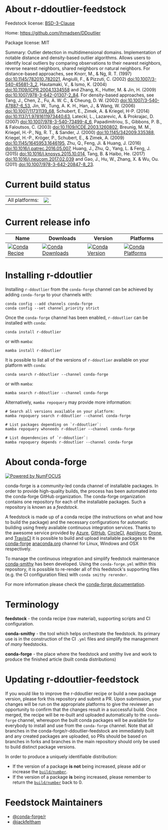About r-ddoutlier-feedstock
===========================

Feedstock license: [BSD-3-Clause](https://github.com/conda-forge/r-ddoutlier-feedstock/blob/main/LICENSE.txt)

Home: https://github.com/jhmadsen/DDoutlier

Package license: MIT

Summary: Outlier detection in multidimensional domains. Implementation of notable distance and density-based outlier algorithms. Allows users to identify local outliers by comparing observations to their nearest neighbors, reverse nearest neighbors, shared neighbors or natural neighbors. For distance-based approaches, see Knorr, M., & Ng, R. T. (1997) <doi:10.1145/782010.782021>, Angiulli, F., & Pizzuti, C. (2002) <doi:10.1007/3-540-45681-3_2>, Hautamaki, V., & Ismo, K. (2004) <doi:10.1109/ICPR.2004.1334558> and Zhang, K., Hutter, M. & Jin, H. (2009) <doi:10.1007/978-3-642-01307-2_84>. For density-based approaches, see Tang, J., Chen, Z., Fu, A. W. C., & Cheung, D. W. (2002) <doi:10.1007/3-540-47887-6_53>, Jin, W., Tung, A. K. H., Han, J., & Wang, W. (2006) <doi:10.1007/11731139_68>, Schubert, E., Zimek, A. & Kriegel, H-P. (2014) <doi:10.1137/1.9781611973440.63>, Latecki, L., Lazarevic, A. & Prokrajac, D. (2007) <doi:10.1007/978-3-540-73499-4_6>, Papadimitriou, S., Gibbons, P. B., & Faloutsos, C. (2003) <doi:10.1109/ICDE.2003.1260802>, Breunig, M. M., Kriegel, H.-P., Ng, R. T., & Sander, J. (2000) <doi:10.1145/342009.335388>, Kriegel, H.-P., Kröger, P., Schubert, E., & Zimek, A. (2009) <doi:10.1145/1645953.1646195>, Zhu, Q., Feng, Ji. & Huang, J. (2016) <doi:10.1016/j.patrec.2016.05.007>, Huang, J., Zhu, Q., Yang, L. & Feng, J. (2015) <doi:10.1016/j.knosys.2015.10.014>, Tang, B. & Haibo, He. (2017) <doi:10.1016/j.neucom.2017.02.039> and Gao, J., Hu, W., Zhang, X. & Wu, Ou. (2011) <doi:10.1007/978-3-642-20847-8_23>.

Current build status
====================


<table><tr><td>All platforms:</td>
    <td>
      <a href="https://dev.azure.com/conda-forge/feedstock-builds/_build/latest?definitionId=22043&branchName=main">
        <img src="https://dev.azure.com/conda-forge/feedstock-builds/_apis/build/status/r-ddoutlier-feedstock?branchName=main">
      </a>
    </td>
  </tr>
</table>

Current release info
====================

| Name | Downloads | Version | Platforms |
| --- | --- | --- | --- |
| [![Conda Recipe](https://img.shields.io/badge/recipe-r--ddoutlier-green.svg)](https://anaconda.org/conda-forge/r-ddoutlier) | [![Conda Downloads](https://img.shields.io/conda/dn/conda-forge/r-ddoutlier.svg)](https://anaconda.org/conda-forge/r-ddoutlier) | [![Conda Version](https://img.shields.io/conda/vn/conda-forge/r-ddoutlier.svg)](https://anaconda.org/conda-forge/r-ddoutlier) | [![Conda Platforms](https://img.shields.io/conda/pn/conda-forge/r-ddoutlier.svg)](https://anaconda.org/conda-forge/r-ddoutlier) |

Installing r-ddoutlier
======================

Installing `r-ddoutlier` from the `conda-forge` channel can be achieved by adding `conda-forge` to your channels with:

```
conda config --add channels conda-forge
conda config --set channel_priority strict
```

Once the `conda-forge` channel has been enabled, `r-ddoutlier` can be installed with `conda`:

```
conda install r-ddoutlier
```

or with `mamba`:

```
mamba install r-ddoutlier
```

It is possible to list all of the versions of `r-ddoutlier` available on your platform with `conda`:

```
conda search r-ddoutlier --channel conda-forge
```

or with `mamba`:

```
mamba search r-ddoutlier --channel conda-forge
```

Alternatively, `mamba repoquery` may provide more information:

```
# Search all versions available on your platform:
mamba repoquery search r-ddoutlier --channel conda-forge

# List packages depending on `r-ddoutlier`:
mamba repoquery whoneeds r-ddoutlier --channel conda-forge

# List dependencies of `r-ddoutlier`:
mamba repoquery depends r-ddoutlier --channel conda-forge
```


About conda-forge
=================

[![Powered by
NumFOCUS](https://img.shields.io/badge/powered%20by-NumFOCUS-orange.svg?style=flat&colorA=E1523D&colorB=007D8A)](https://numfocus.org)

conda-forge is a community-led conda channel of installable packages.
In order to provide high-quality builds, the process has been automated into the
conda-forge GitHub organization. The conda-forge organization contains one repository
for each of the installable packages. Such a repository is known as a *feedstock*.

A feedstock is made up of a conda recipe (the instructions on what and how to build
the package) and the necessary configurations for automatic building using freely
available continuous integration services. Thanks to the awesome service provided by
[Azure](https://azure.microsoft.com/en-us/services/devops/), [GitHub](https://github.com/),
[CircleCI](https://circleci.com/), [AppVeyor](https://www.appveyor.com/),
[Drone](https://cloud.drone.io/welcome), and [TravisCI](https://travis-ci.com/)
it is possible to build and upload installable packages to the
[conda-forge](https://anaconda.org/conda-forge) [anaconda.org](https://anaconda.org/)
channel for Linux, Windows and OSX respectively.

To manage the continuous integration and simplify feedstock maintenance
[conda-smithy](https://github.com/conda-forge/conda-smithy) has been developed.
Using the ``conda-forge.yml`` within this repository, it is possible to re-render all of
this feedstock's supporting files (e.g. the CI configuration files) with ``conda smithy rerender``.

For more information please check the [conda-forge documentation](https://conda-forge.org/docs/).

Terminology
===========

**feedstock** - the conda recipe (raw material), supporting scripts and CI configuration.

**conda-smithy** - the tool which helps orchestrate the feedstock.
                   Its primary use is in the construction of the CI ``.yml`` files
                   and simplify the management of *many* feedstocks.

**conda-forge** - the place where the feedstock and smithy live and work to
                  produce the finished article (built conda distributions)


Updating r-ddoutlier-feedstock
==============================

If you would like to improve the r-ddoutlier recipe or build a new
package version, please fork this repository and submit a PR. Upon submission,
your changes will be run on the appropriate platforms to give the reviewer an
opportunity to confirm that the changes result in a successful build. Once
merged, the recipe will be re-built and uploaded automatically to the
`conda-forge` channel, whereupon the built conda packages will be available for
everybody to install and use from the `conda-forge` channel.
Note that all branches in the conda-forge/r-ddoutlier-feedstock are
immediately built and any created packages are uploaded, so PRs should be based
on branches in forks and branches in the main repository should only be used to
build distinct package versions.

In order to produce a uniquely identifiable distribution:
 * If the version of a package **is not** being increased, please add or increase
   the [``build/number``](https://docs.conda.io/projects/conda-build/en/latest/resources/define-metadata.html#build-number-and-string).
 * If the version of a package **is** being increased, please remember to return
   the [``build/number``](https://docs.conda.io/projects/conda-build/en/latest/resources/define-metadata.html#build-number-and-string)
   back to 0.

Feedstock Maintainers
=====================

* [@conda-forge/r](https://github.com/conda-forge/r/)
* [@jackfeltham](https://github.com/jackfeltham/)

